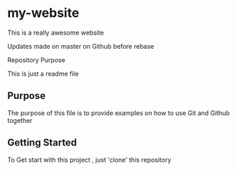 # my-website

This is a really awesome website

Updates  made on master on Github before rebase

 Repository Purpose

This is just a readme file

## Purpose

The purpose of this file is to provide examples
on how to use Git and Github together

## Getting Started
To Get start with this project , just 'clone' this repository
